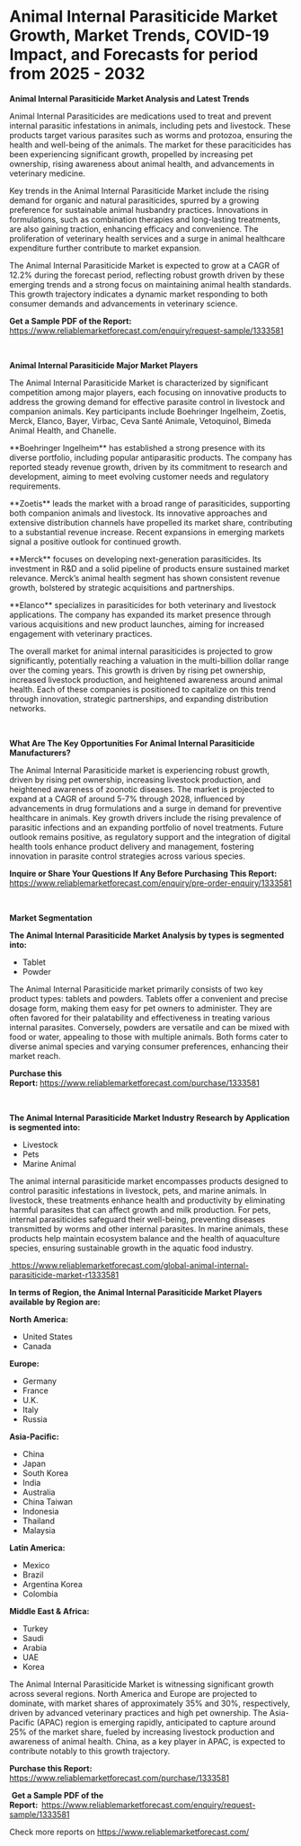 <p><h1>Animal Internal Parasiticide Market Growth, Market Trends, COVID-19 Impact, and Forecasts for period from 2025 - 2032</h1></p><p><strong>Animal Internal Parasiticide Market Analysis and Latest Trends</strong></p>
<p><p>Animal Internal Parasiticides are medications used to treat and prevent internal parasitic infestations in animals, including pets and livestock. These products target various parasites such as worms and protozoa, ensuring the health and well-being of the animals. The market for these paraciticides has been experiencing significant growth, propelled by increasing pet ownership, rising awareness about animal health, and advancements in veterinary medicine.</p><p>Key trends in the Animal Internal Parasiticide Market include the rising demand for organic and natural parasiticides, spurred by a growing preference for sustainable animal husbandry practices. Innovations in formulations, such as combination therapies and long-lasting treatments, are also gaining traction, enhancing efficacy and convenience. The proliferation of veterinary health services and a surge in animal healthcare expenditure further contribute to market expansion.</p><p>The Animal Internal Parasiticide Market is expected to grow at a CAGR of 12.2% during the forecast period, reflecting robust growth driven by these emerging trends and a strong focus on maintaining animal health standards. This growth trajectory indicates a dynamic market responding to both consumer demands and advancements in veterinary science.</p></p>
<p><strong>Get a Sample PDF of the Report:&nbsp;</strong> <a href="https://www.reliablemarketforecast.com/enquiry/request-sample/1333581?utm_campaign=3570&utm_medium=2&utm_source=Github&utm_content=ia&utm_term=24032025&utm_id=animal-internal-parasiticide">https://www.reliablemarketforecast.com/enquiry/request-sample/1333581</a></p>
<p>&nbsp;</p>
<p><strong>Animal Internal Parasiticide Major Market Players</strong></p>
<p><p>The Animal Internal Parasiticide Market is characterized by significant competition among major players, each focusing on innovative products to address the growing demand for effective parasite control in livestock and companion animals. Key participants include Boehringer Ingelheim, Zoetis, Merck, Elanco, Bayer, Virbac, Ceva Santé Animale, Vetoquinol, Bimeda Animal Health, and Chanelle.</p><p>**Boehringer Ingelheim** has established a strong presence with its diverse portfolio, including popular antiparasitic products. The company has reported steady revenue growth, driven by its commitment to research and development, aiming to meet evolving customer needs and regulatory requirements.</p><p>**Zoetis** leads the market with a broad range of parasiticides, supporting both companion animals and livestock. Its innovative approaches and extensive distribution channels have propelled its market share, contributing to a substantial revenue increase. Recent expansions in emerging markets signal a positive outlook for continued growth.</p><p>**Merck** focuses on developing next-generation parasiticides. Its investment in R&D and a solid pipeline of products ensure sustained market relevance. Merck’s animal health segment has shown consistent revenue growth, bolstered by strategic acquisitions and partnerships.</p><p>**Elanco** specializes in parasiticides for both veterinary and livestock applications. The company has expanded its market presence through various acquisitions and new product launches, aiming for increased engagement with veterinary practices.</p><p>The overall market for animal internal parasiticides is projected to grow significantly, potentially reaching a valuation in the multi-billion dollar range over the coming years. This growth is driven by rising pet ownership, increased livestock production, and heightened awareness around animal health. Each of these companies is positioned to capitalize on this trend through innovation, strategic partnerships, and expanding distribution networks.</p></p>
<p>&nbsp;</p>
<p><strong>What Are The Key Opportunities For Animal Internal Parasiticide Manufacturers?</strong></p>
<p><p>The Animal Internal Parasiticide market is experiencing robust growth, driven by rising pet ownership, increasing livestock production, and heightened awareness of zoonotic diseases. The market is projected to expand at a CAGR of around 5-7% through 2028, influenced by advancements in drug formulations and a surge in demand for preventive healthcare in animals. Key growth drivers include the rising prevalence of parasitic infections and an expanding portfolio of novel treatments. Future outlook remains positive, as regulatory support and the integration of digital health tools enhance product delivery and management, fostering innovation in parasite control strategies across various species.</p></p>
<p><strong>Inquire or Share Your Questions If Any Before Purchasing This Report:</strong> <a href="https://www.reliablemarketforecast.com/enquiry/pre-order-enquiry/1333581?utm_campaign=3570&utm_medium=2&utm_source=Github&utm_content=ia&utm_term=24032025&utm_id=animal-internal-parasiticide">https://www.reliablemarketforecast.com/enquiry/pre-order-enquiry/1333581</a></p>
<p>&nbsp;</p>
<p><strong>Market Segmentation</strong></p>
<p><strong>The Animal Internal Parasiticide Market Analysis by types is segmented into:</strong></p>
<p><ul><li>Tablet</li><li>Powder</li></ul></p>
<p><p>The Animal Internal Parasiticide market primarily consists of two key product types: tablets and powders. Tablets offer a convenient and precise dosage form, making them easy for pet owners to administer. They are often favored for their palatability and effectiveness in treating various internal parasites. Conversely, powders are versatile and can be mixed with food or water, appealing to those with multiple animals. Both forms cater to diverse animal species and varying consumer preferences, enhancing their market reach.</p></p>
<p><strong>Purchase this Report:&nbsp;</strong><a href="https://www.reliablemarketforecast.com/purchase/1333581?utm_campaign=3570&utm_medium=2&utm_source=Github&utm_content=ia&utm_term=24032025&utm_id=animal-internal-parasiticide">https://www.reliablemarketforecast.com/purchase/1333581</a></p>
<p>&nbsp;</p>
<p><strong>The Animal Internal Parasiticide Market Industry Research by Application is segmented into:</strong></p>
<p><ul><li>Livestock</li><li>Pets</li><li>Marine Animal</li></ul></p>
<p><p>The animal internal parasiticide market encompasses products designed to control parasitic infestations in livestock, pets, and marine animals. In livestock, these treatments enhance health and productivity by eliminating harmful parasites that can affect growth and milk production. For pets, internal parasiticides safeguard their well-being, preventing diseases transmitted by worms and other internal parasites. In marine animals, these products help maintain ecosystem balance and the health of aquaculture species, ensuring sustainable growth in the aquatic food industry.</p></p>
<p><a href="https://www.reliablemarketforecast.com/global-animal-internal-parasiticide-market-r1333581?utm_campaign=3570&utm_medium=2&utm_source=Github&utm_content=ia&utm_term=24032025&utm_id=animal-internal-parasiticide">&nbsp;https://www.reliablemarketforecast.com/global-animal-internal-parasiticide-market-r1333581</a></p>
<p><strong>In terms of Region, the Animal Internal Parasiticide Market Players available by Region are:</strong></p>
<p>
    <p> <strong> North America: </strong>
        <ul>
            <li>United States</li>
            <li>Canada</li>
        </ul>
        </p> 
    <p> <strong> Europe: </strong>
        <ul>
            <li>Germany</li>
            <li>France</li>
            <li>U.K.</li>
            <li>Italy</li>
            <li>Russia</li>
        </ul>
        </p> 
    <p> <strong> Asia-Pacific: </strong>
        <ul>
            <li>China</li>
            <li>Japan</li>
            <li>South Korea</li>
            <li>India</li>
            <li>Australia</li>
            <li>China Taiwan</li>
            <li>Indonesia</li>
            <li>Thailand</li>
            <li>Malaysia</li>
        </ul>
        </p> 
    <p> <strong> Latin America: </strong>
        <ul>
            <li>Mexico</li>
            <li>Brazil</li>
            <li>Argentina Korea</li>
            <li>Colombia</li>
        </ul>
        </p> 
    <p> <strong> Middle East & Africa: </strong>
        <ul>
            <li>Turkey</li>
            <li>Saudi</li>
            <li>Arabia</li>
            <li>UAE</li>
            <li>Korea</li>
        </ul>
    </p>
    </p>
<p><p>The Animal Internal Parasiticide Market is witnessing significant growth across several regions. North America and Europe are projected to dominate, with market shares of approximately 35% and 30%, respectively, driven by advanced veterinary practices and high pet ownership. The Asia-Pacific (APAC) region is emerging rapidly, anticipated to capture around 25% of the market share, fueled by increasing livestock production and awareness of animal health. China, as a key player in APAC, is expected to contribute notably to this growth trajectory.</p></p>
<p><strong>Purchase this Report: </strong><a href="https://www.reliablemarketforecast.com/purchase/1333581?utm_campaign=3570&utm_medium=2&utm_source=Github&utm_content=ia&utm_term=24032025&utm_id=animal-internal-parasiticide">https://www.reliablemarketforecast.com/purchase/1333581</a></p>
<p>&nbsp;<strong>Get a Sample PDF of the Report:&nbsp;&nbsp;</strong><a href="https://www.reliablemarketforecast.com/enquiry/request-sample/1333581?utm_campaign=3570&utm_medium=2&utm_source=Github&utm_content=ia&utm_term=24032025&utm_id=animal-internal-parasiticide">https://www.reliablemarketforecast.com/enquiry/request-sample/1333581</a></p>
<p><strong></strong></p>
<p>Check more reports on <a href="https://www.reliablemarketforecast.com/?utm_campaign=3570&utm_medium=2&utm_source=Github&utm_content=ia&utm_term=24032025&utm_id=animal-internal-parasiticide">https://www.reliablemarketforecast.com/</a></p>